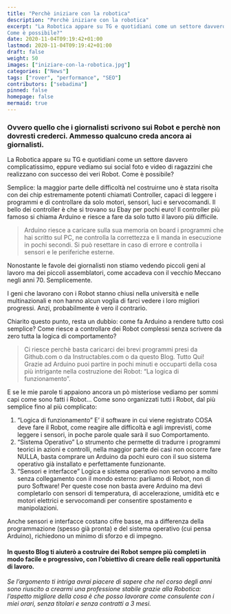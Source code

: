 ```yaml
---
title: "Perchè iniziare con la robotica"
description: "Perchè iniziare con la robotica"
excerpt: "La Robotica appare su TG e quotidiani come un settore davvero complicatissimo, eppure vediamo sui social foto e video di ragazzini che realizzano con successo dei VERI Robot.
Come è possibile?"
date: 2020-11-04T09:19:42+01:00
lastmod: 2020-11-04T09:19:42+01:00
draft: false
weight: 50
images: ["iniziare-con-la-robotica.jpg"]
categories: ["News"]
tags: ["rover", "performance", "SEO"]
contributors: ["sebadima"]
pinned: false
homepage: false
mermaid: true
---
```


<style>
.x {
    transition:transform 0.50s ease;
}

.x:hover {
    -webkit-transform:scale(1.75); /* or some other value */
    transform:scale(1.75);
}
</style>


### Ovvero quello che i giornalisti scrivono sui Robot e perchè non dovresti crederci. Ammesso qualcuno creda ancora ai giornalisti.

La Robotica appare su TG e quotidiani come un settore davvero complicatissimo, eppure vediamo sui social foto e video di ragazzini che realizzano con successo dei veri Robot.
Come è possibile?

Semplice: la maggior parte delle difficoltà nel costruirne uno è stata risolta con dei chip estremamente potenti chiamati Controller, capaci di leggere i programmi e di controllare da solo motori, sensori, luci e servocomandi. Il bello dei controller è che si trovano su Ebay per pochi euro!
Il controller più famoso si chiama Arduino e riesce a fare da solo tutto il lavoro più difficile.

> Arduino riesce a caricare sulla sua memoria on board i programmi che hai scritto sul PC, ne controlla la correttezza e li manda in esecuzione in pochi secondi. Si può resettare in caso di errore e controlla i sensori e le periferiche esterne.

Nonostante le favole dei giornalisti non stiamo vedendo piccoli geni al lavoro ma dei piccoli assemblatori, come accadeva con il vecchio Meccano negli anni 70. Semplicemente.

I geni che lavorano con i Robot stanno chiusi nella università e nelle multinazionali e non hanno alcun voglia di farci vedere i loro migliori progressi. Anzi, probabilmente è vero il contrario.

Chiarito questo punto, resta un dubbio: come fa Arduino a rendere tutto così semplice? Come riesce a controllare dei Robot complessi senza scrivere da zero tutta la logica di comportamento?

> Ci riesce perchè basta caricarci dei brevi programmi presi da Github.com o da Instructables.com o da questo Blog. Tutto Qui! Grazie ad Arduino puoi partire in pochi minuti e occuparti della cosa più intrigante nella costruzione dei Robot: “La logica di funzionamento”.

E se le mie parole ti appaiono ancora un pò misteriose vediamo per sommi capi come sono fatti i Robot…
Come sono organizzati tutti i Robot, dal più semplice fino al più complicato:

1. “Logica di funzionamento”
    E’ il software in cui viene registrato COSA deve fare il Robot, come reagire alle difficoltà e agli imprevisti, come leggere i sensori, in poche parole quale sarà il suo Comportamento.
2. “Sistema Operativo”
    Lo strumento che permette di tradurre i programmi teorici in azioni e controlli, nella maggior parte dei casi non occorre fare NULLA, basta comprare un Arduino da pochi euro con il suo sistema operativo già installato e perfettamente funzionante.
3. “Sensori e interfacce”
    Logica e sistema operativo non servono a molto senza collegamento con il mondo esterno: parliamo di Robot, non di puro Software! Per queste cose non basta avere Arduino ma devi completarlo con sensori di temperatura, di accelerazione, umidità etc e motori elettrici e servocomandi per consentire spostamento e manipolazioni.

Anche sensori e interfacce costano cifre basse, ma a differenza della programmazione (spesso già pronta) e del sistema operativo (cui pensa Arduino), richiedono un minimo di sforzo e di impegno.

#### In questo Blog ti aiuterò a costruire dei Robot sempre più completi in modo facile e progressivo, con l’obiettivo di creare delle reali opportunità di lavoro.

*Se l’argomento ti intriga avrai piacere di sapere che nel corso degli anni sono riuscito a crearmi una professione stabile grazie alla Robotica: l’aspetto migliore della cosa è che posso lavorare come consulente con i miei orari, senza titolari e senza contratti a 3 mesi.*

